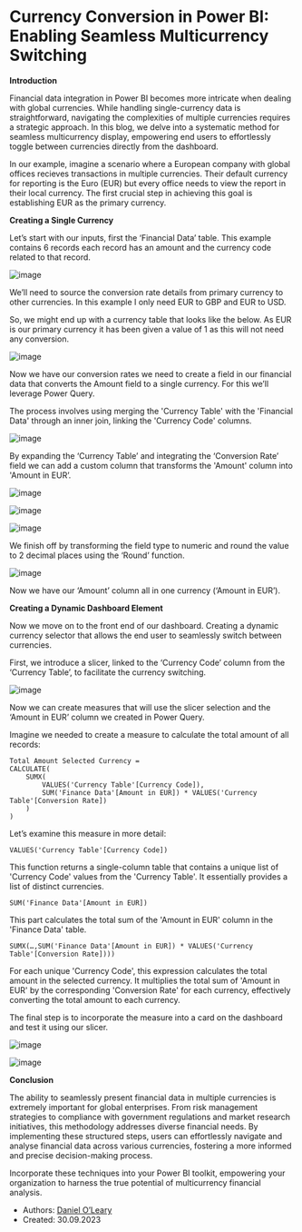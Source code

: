 # Currency Conversion in Power BI: Enabling Seamless Multicurrency Switching

**Introduction**

Financial data integration in Power BI becomes more intricate when dealing with global currencies. While handling single-currency data is straightforward, navigating the complexities of multiple currencies requires a strategic approach. In this blog, we delve into a systematic method for seamless multicurrency display, empowering end users to effortlessly toggle between currencies directly from the dashboard.

In our example, imagine a scenario where a European company with global offices recieves transactions in multiple currencies. Their default currency for reporting is the Euro (EUR) but every office needs to view the report in their local currency. The first crucial step in achieving this goal is establishing EUR as the primary currency. 

**Creating a Single Currency**

Let’s start with our inputs, first the ‘Financial Data’ table. This example contains 6 records each record has an amount and the currency code related to that record. 

![image](https://github.com/DOLEARY85/Currency-Switching-Power-BI/assets/126701906/3c779254-c435-4dd2-9803-b9a225291047)

We’ll need to source the conversion rate details from primary currency to other currencies. In this example I only need EUR to GBP and EUR to USD.

So, we might end up with a currency table that looks like the below. As EUR is our primary currency it has been given a value of 1 as this will not need any conversion.

![image](https://github.com/DOLEARY85/Currency-Switching-Power-BI/assets/126701906/4aeedf62-6a1f-465f-a6f0-3d3c58b66e0f)

Now we have our conversion rates we need to create a field in our financial data that converts the Amount field to a single currency. For this we’ll leverage Power Query.

The process involves using merging the 'Currency Table' with the 'Financial Data' through an inner join, linking the 'Currency Code' columns.

![image](https://github.com/DOLEARY85/Currency-Switching-Power-BI/assets/126701906/4158cbce-1908-4546-9f32-cfb26dddc5f4)

By expanding the ‘Currency Table’ and integrating the ‘Conversion Rate’ field we can add a custom column that transforms the 'Amount' column into 'Amount in EUR’.

![image](https://github.com/DOLEARY85/Currency-Switching-Power-BI/assets/126701906/9b1ebd81-8465-45cf-a85f-ae909924349d)

![image](https://github.com/DOLEARY85/Currency-Switching-Power-BI/assets/126701906/6399fbc7-5666-4b0d-818e-7e619a832aa4) 

![image](https://github.com/DOLEARY85/Currency-Switching-Power-BI/assets/126701906/ad1bd47b-61d4-4a98-8244-5372d9e2f81f)
 
We finish off by transforming the field type to numeric and round the value to 2 decimal places using the ‘Round’ function.

![image](https://github.com/DOLEARY85/Currency-Switching-Power-BI/assets/126701906/2b4832a9-ab39-4943-9ad3-7a94e295f067)

Now we have our ‘Amount’ column all in one currency (‘Amount in EUR’).

**Creating a Dynamic Dashboard Element**

Now we move on to the front end of our dashboard. Creating a dynamic currency selector that allows the end user to seamlessly switch between currencies. 

First, we introduce a slicer, linked to the ‘Currency Code’ column from the ‘Currency Table’, to facilitate the currency switching.

![image](https://github.com/DOLEARY85/Currency-Switching-Power-BI/assets/126701906/98c59e6e-24ab-416c-b922-b83488bb906b)

Now we can create measures that will use the slicer selection and the ‘Amount in EUR’ column we created in Power Query. 

Imagine we needed to create a measure to calculate the total amount of all records:

    Total Amount Selected Currency = 
    CALCULATE(
        SUMX(
            VALUES('Currency Table'[Currency Code]),
            SUM('Finance Data'[Amount in EUR]) * VALUES('Currency Table'[Conversion Rate])
        )
    )


Let’s examine this measure in more detail:

    VALUES('Currency Table'[Currency Code])

This function returns a single-column table that contains a unique list of 'Currency Code' values from the 'Currency Table'. It essentially provides a list of distinct currencies.

    SUM('Finance Data'[Amount in EUR])

This part calculates the total sum of the 'Amount in EUR' column in the 'Finance Data' table.

    SUMX(…,SUM('Finance Data'[Amount in EUR]) * VALUES('Currency Table'[Conversion Rate])))

For each unique 'Currency Code', this expression calculates the total amount in the selected currency. It multiplies the total sum of 'Amount in EUR' by the corresponding 'Conversion Rate' for each currency, effectively converting the total amount to each currency.

The final step is to incorporate the measure into a card on the dashboard and test it using our slicer.

![image](https://github.com/DOLEARY85/Currency-Switching-Power-BI/assets/126701906/add82488-f62e-488c-a6b6-99e212bbf433)

![image](https://github.com/DOLEARY85/Currency-Switching-Power-BI/assets/126701906/d1e4e5d3-703f-4ee2-9a96-c9f40854b839)
  
**Conclusion**

The ability to seamlessly present financial data in multiple currencies is extremely important for global enterprises. From risk management strategies to compliance with government regulations and market research initiatives, this methodology addresses diverse financial needs. By implementing these structured steps, users can effortlessly navigate and analyse financial data across various currencies, fostering a more informed and precise decision-making process.

Incorporate these techniques into your Power BI toolkit, empowering your organization to harness the true potential of multicurrency financial analysis.

+ Authors: [Daniel O’Leary]( https://github.com/DOLEARY85)
+ Created: 30.09.2023
